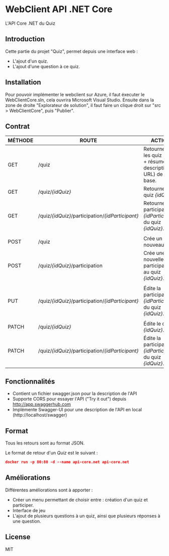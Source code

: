 # WebClient API .NET Core

L'API Core .NET du Quiz

## Introduction

Cette partie du projet "Quiz", permet depuis une interface web :
  - L'ajout d'un quiz.
  - L'ajout d'une question à ce quiz.
  
## Installation

Pour pouvoir implémenter le webclient sur Azure, il faut éxecuter le WebClientCore.sln, cela ouvrira Microsoft Visual Studio.
Ensuite dans la zone de droite "Explorateur de solution", il faut faire un clique droit sur "src > WebClientCore", puis "Publier".

## Contrat
| MÉTHODE | ROUTE | ACTION |
|---|---|---|
| GET | /quiz | Retourne tous les quiz (titre + résumé + description + URL)  de la base. |
| GET | /quiz/*{idQuiz}* | Retourne le quiz *{idQuiz}*.|
| GET | /quiz/*{idQuiz}*/participation/*{idParticipant}* | Retourne la participation *{idParticipant}* du quiz *{idQuiz}*. |
|   |   |   |
| POST | /quiz | Crée un nouveau quiz. |
| POST | /quiz/*{idQuiz}*/participation | Crée une nouvelle participation au quiz *{idQuiz}*. |
|   |   |   |
| PUT | /quiz/*{idQuiz}*/participation/*{idParticipant}* | Édite la participation *{idParticipant}* du quiz *{idQuiz}*. |
|   |   |   |
| PATCH | /quiz/*{idQuiz}* | Édite le quiz *{idQuiz}*. |
| PATCH | /quiz/*{idQuiz}*/participation/*{idParticipant}* | Édite la participation *{idParticipant}* du quiz *{idQuiz}*. |

## Fonctionnalités
* Contient un fichier swagger.json pour la description de l'API
* Supporte CORS pour essayer l'API ("Try it out") depuis http://app.swaggerhub.com
* Implémente Swagger-UI pour une description de l'API en local (http://localhost/swagger)

## Format

Tous les retours sont au format JSON.

Le format de retour d'un *Quiz* est le suivant :

```json
docker run -p 80:80 -d --name api-core.net api-core.net
```

## Améliorations
Différentes améliorations sont à apporter :
  - Créer un menu permettant de choisir entre : création d'un quiz et participer.
  - Interface de jeu
  - L'ajout de plusieurs questions à un quiz, ainsi que plusieurs réponses à une question.
  
License
----

MIT


   [Docker]: <https://www.docker.com/>
   [site officiel]: <https://docs.docker.com/engine/installation/linux/>
